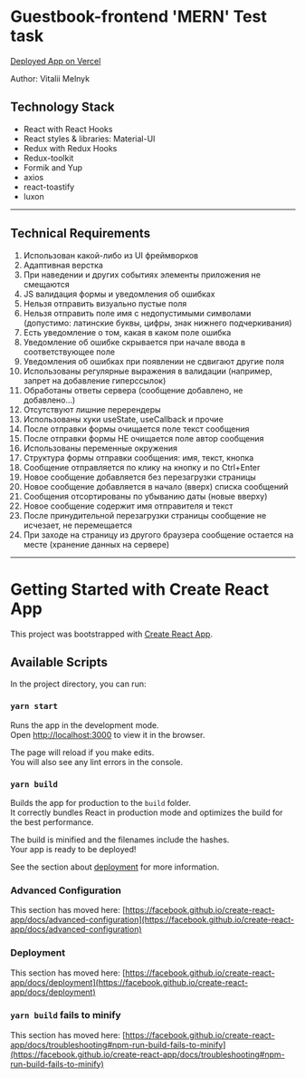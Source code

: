 # Guestbook-frontend 'MERN' Test task

[Deployed App on Vercel](https://guestbook-frontend.vercel.app/)

Author: Vitalii Melnyk

## Technology Stack

-   React with React Hooks
-   React styles & libraries: Material-UI
-   Redux with Redux Hooks
-   Redux-toolkit
-   Formik and Yup
-   axios
-   react-toastify
-   luxon

---

## Technical Requirements

1. Использован какой-либо из UI фреймворков
2. Адаптивная верстка
3. При наведении и других событиях элементы приложения не смещаются
4. JS валидация формы и уведомления об ошибках
5. Нельзя отправить визуально пустые поля
6. Нельзя отправить поле имя с недопустимыми символами (допустимо: латинские буквы, цифры, знак нижнего подчеркивания)
7. Есть уведомление о том, какая в каком поле ошибка
8. Уведомление об ошибке скрывается при начале ввода в соответствующее поле
9. Уведомления об ошибках при появлении не сдвигают другие поля
10. Использованы регулярные выражения в валидации (например, запрет на добавление гиперссылок)
11. Обработаны ответы сервера (сообщение добавлено, не добавлено...)
12. Отсутствуют лишние перерендеры
13. Использованы хуки useState, useCallback и прочие
14. После отправки формы очищается поле текст сообщения
15. После отправки формы НЕ очищается поле автор сообщения
16. Использованы переменные окружения
17. Структура формы отправки сообщения: имя, текст, кнопка
18. Сообщение отправляется по клику на кнопку и по Ctrl+Enter
19. Новое сообщение добавляется без перезагрузки страницы
20. Новое сообщение добавляется в начало (вверх) списка сообщений
21. Сообщения отсортированы по убыванию даты (новые вверху)
22. Новое сообщение содержит имя отправителя и текст
23. После принудительной перезагрузки страницы сообщение не исчезает, не перемещается
24. При заходе на страницу из другого браузера сообщение остается на месте (хранение данных на сервере)

---

# Getting Started with Create React App

This project was bootstrapped with [Create React App](https://github.com/facebook/create-react-app).

## Available Scripts

In the project directory, you can run:

### `yarn start`

Runs the app in the development mode.\
Open [http://localhost:3000](http://localhost:3000) to view it in the browser.

The page will reload if you make edits.\
You will also see any lint errors in the console.

### `yarn build`

Builds the app for production to the `build` folder.\
It correctly bundles React in production mode and optimizes the build for the best performance.

The build is minified and the filenames include the hashes.\
Your app is ready to be deployed!

See the section about [deployment](https://facebook.github.io/create-react-app/docs/deployment) for more information.

### Advanced Configuration

This section has moved here: [https://facebook.github.io/create-react-app/docs/advanced-configuration](https://facebook.github.io/create-react-app/docs/advanced-configuration)

### Deployment

This section has moved here: [https://facebook.github.io/create-react-app/docs/deployment](https://facebook.github.io/create-react-app/docs/deployment)

### `yarn build` fails to minify

This section has moved here: [https://facebook.github.io/create-react-app/docs/troubleshooting#npm-run-build-fails-to-minify](https://facebook.github.io/create-react-app/docs/troubleshooting#npm-run-build-fails-to-minify)
